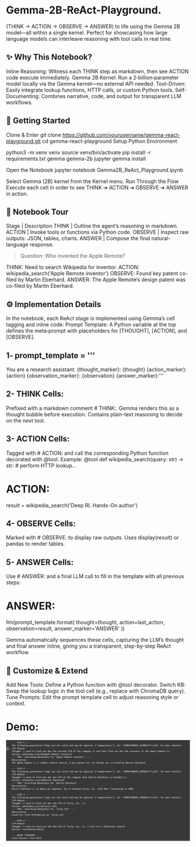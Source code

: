 # Gemma-2B-ReAct-Playground.
(THINK → ACTION → OBSERVE → ANSWER) to life using the Gemma 2B model—all within a single kernel. Perfect for showcasing how large language models can interleave reasoning with tool calls in real time.



## ✨ Why This Notebook?
Inline Reasoning: Witness each THINK step as markdown, then see ACTION code execute immediately.
Gemma 2B Kernel: Run a 2‑billion‑parameter model locally via the Gemma kernel—no external API needed.
Tool-Driven: Easily integrate lookup functions, HTTP calls, or custom Python tools.
Self-Documenting: Combines narrative, code, and output for transparent LLM workflows.

## 🚀 Getting Started
Clone & Enter
git clone https://github.com/yourusername/gemma-react-playground.git
cd gemma-react-playground
Setup Python Environment

python3 -m venv venv
source venv/bin/activate
pip install -r requirements.txt gemma gemma-2b
jupyter gemma install

Open the Notebook
jupyter notebook Gemma2B_ReAct_Playground.ipynb

Select Gemma (2B) kernel from the Kernel menu.
Run Through the Flow
Execute each cell in order to see THINK ➔ ACTION ➔ OBSERVE ➔ ANSWER in action.

## 🧠 Notebook Tour
Stage                 | Description
THINK                 | Outline the agent’s reasoning in markdown.
ACTION                | Invoke tools or functions via Python code.
OBSERVE               | Inspect raw outputs: JSON, tables, charts.
ANSWER                | Compose the final natural-language response.

> Question: Who invented the Apple Remote?

THINK: Need to search Wikipedia for inventor.
ACTION: wikipedia_search('Apple Remote inventor')
OBSERVE: Found key patent co-filed by Martin Eberhard.
ANSWER: The Apple Remote’s design patent was co-filed by Martin Eberhard.

## ⚙️ Implementation Details
In the notebook, each ReAct stage is implemented using Gemma’s cell tagging and inline code:
Prompt Template: A Python variable at the top defines the meta‑prompt with placeholders for [THOUGHT], [ACTION], and [OBSERVE].

## 1- prompt_template = '''
You are a research assistant.
{thought_marker}: {thought}
{action_marker}: {action}
{observation_marker}: {observation}
{answer_marker}:'''

## 2- THINK Cells:
Prefixed with a markdown comment # THINK:. Gemma renders this as a thought bubble before execution.
Contains plain-text reasoning to decide on the next tool.

## 3- ACTION Cells:
Tagged with # ACTION: and call the corresponding Python function decorated with @tool.
Example:
@tool
def wikipedia_search(query: str) -> str:
    # perform HTTP lookup...

# ACTION:
result = wikipedia_search('Deep RL Hands-On author')

## 4- OBSERVE Cells:
Marked with # OBSERVE: to display raw outputs.
Uses display(result) or pandas to render tables.

## 5- ANSWER Cells:

Use # ANSWER: and a final LLM call to fill in the template with all previous steps:

# ANSWER:
llm(prompt_template.format(
    thought=thought,
    action=last_action,
    observation=result,
    answer_marker='ANSWER'
))

Gemma automatically sequences these cells, capturing the LLM’s thought and final answer inline, giving you a transparent, step-by-step ReAct workflow.

## 🔧 Customize & Extend
Add New Tools: Define a Python function with @tool decorator.
Switch KB: Swap the lookup logic in the tool cell (e.g., replace with ChromaDB query).
Tune Prompts: Edit the prompt template cell to adjust reasoning style or context.


# Demo:
![Demo](Demo.png)

